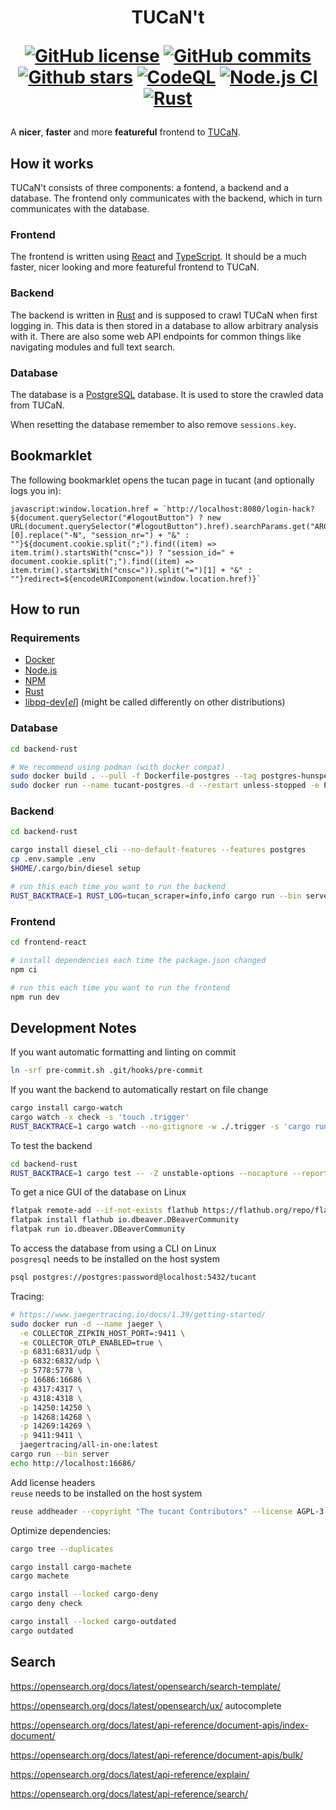 <!--
SPDX-FileCopyrightText: The tucant Contributors

SPDX-License-Identifier: AGPL-3.0-or-later
-->

<!-- Copyright (C) The tucant Contributors

This program is free software: you can redistribute it and/or modify
it under the terms of the GNU Affero General Public License as published
by the Free Software Foundation, either version 3 of the License, or
(at your option) any later version.

This program is distributed in the hope that it will be useful,
but WITHOUT ANY WARRANTY; without even the implied warranty of
MERCHANTABILITY or FITNESS FOR A PARTICULAR PURPOSE. See the
GNU Affero General Public License for more details.

You should have received a copy of the GNU Affero General Public License
along with this program. If not, see <https://www.gnu.org/licenses/>. -->

<h1 align="center">
  TUCaN't

[![GitHub license](https://img.shields.io/github/license/mohe2015/tucant.svg)](https://github.com/mohe2015/tucant/blob/main/LICENSE)
[![GitHub commits](https://badgen.net/github/commits/mohe2015/tucant/main)](https://GitHub.com/mohe2015/tucant/commit/)
[![Github stars](https://img.shields.io/github/stars/mohe2015/tucant.svg)](https://GitHub.com/mohe2015/tucant/stargazers/)
[![CodeQL](https://img.shields.io/github/workflow/status/mohe2015/tucant/CodeQL?label=CodeQL)](https://github.com/mohe2015/tucant/actions/workflows/CodeQL.yml)
[![Node.js CI](https://img.shields.io/github/workflow/status/mohe2015/tucant/Node.js%20CI?label=Node.js%20CI)](https://github.com/mohe2015/tucant/actions/workflows/node.js.yml)
[![Rust](https://img.shields.io/github/workflow/status/mohe2015/tucant/Rust?label=Rust)](https://github.com/mohe2015/tucant/actions/workflows/rust.yml)

</h1>

A **nicer**, **faster** and more **featureful** frontend to <a href="https://www.tucan.tu-darmstadt.de/" target="_blank">TUCaN</a>.

## How it works

TUCaN't consists of three components: a fontend, a backend and a database. The frontend only communicates with the backend, which in turn communicates with the database.

### Frontend

The frontend is written using [React](https://reactjs.org/) and [TypeScript](https://www.typescriptlang.org/). It should be a much faster, nicer looking and more featureful frontend to TUCaN.

### Backend

The backend is written in [Rust](https://www.rust-lang.org/) and is supposed to crawl TUCaN when first logging in. This data is then stored in a database to allow arbitrary analysis with it. There are also some web API endpoints for common things like navigating modules and full text search.

### Database

The database is a [PostgreSQL](https://www.postgresql.org/) database. It is used to store the crawled data from TUCaN.

When resetting the database remember to also remove `sessions.key`.

## Bookmarklet

The following bookmarklet opens the tucan page in tucant (and optionally logs you in):

```
javascript:window.location.href = `http://localhost:8080/login-hack?${document.querySelector("#logoutButton") ? new URL(document.querySelector("#logoutButton").href).searchParams.get("ARGUMENTS").split(",")[0].replace("-N", "session_nr=") + "&" : ""}${document.cookie.split(";").find((item) => item.trim().startsWith("cnsc=")) ? "session_id=" + document.cookie.split(";").find((item) => item.trim().startsWith("cnsc=")).split("=")[1] + "&" : ""}redirect=${encodeURIComponent(window.location.href)}`
```

## How to run

### Requirements

- [Docker](https://www.docker.com/)
- [Node.js](https://nodejs.org/en/)
- [NPM](https://www.npmjs.com/)
- [Rust](https://www.rust-lang.org/)
- [libpq-dev[_el_]](https://www.postgresql.org/docs/current/libpq.html) (might be called differently on other distributions)

### Database

```bash
cd backend-rust

# We recommend using podman (with docker compat)
sudo docker build . --pull -f Dockerfile-postgres --tag postgres-hunspell
sudo docker run --name tucant-postgres -d --restart unless-stopped -e POSTGRES_INITDB_ARGS="--data-checksums" -e POSTGRES_PASSWORD=password -p 5432:5432 -it postgres-hunspell
```

### Backend

```bash
cd backend-rust

cargo install diesel_cli --no-default-features --features postgres
cp .env.sample .env
$HOME/.cargo/bin/diesel setup

# run this each time you want to run the backend
RUST_BACKTRACE=1 RUST_LOG=tucan_scraper=info,info cargo run --bin server
```

### Frontend

```bash
cd frontend-react

# install dependencies each time the package.json changed
npm ci

# run this each time you want to run the frontend
npm run dev
```

## Development Notes

If you want automatic formatting and linting on commit

```bash
ln -srf pre-commit.sh .git/hooks/pre-commit
```

If you want the backend to automatically restart on file change

```bash
cargo install cargo-watch
cargo watch -x check -s 'touch .trigger'
RUST_BACKTRACE=1 cargo watch --no-gitignore -w ./.trigger -s 'cargo run --bin server'
```

To test the backend

```bash
cd backend-rust
RUST_BACKTRACE=1 cargo test -- -Z unstable-options --nocapture --report-time
```

To get a nice GUI of the database on Linux

```bash
flatpak remote-add --if-not-exists flathub https://flathub.org/repo/flathub.flatpakrepo
flatpak install flathub io.dbeaver.DBeaverCommunity
flatpak run io.dbeaver.DBeaverCommunity
```

To access the database from using a CLI on Linux  
`posgresql` needs to be installed on the host system

```bash
psql postgres://postgres:password@localhost:5432/tucant
```

Tracing:

```bash
# https://www.jaegertracing.io/docs/1.39/getting-started/
sudo docker run -d --name jaeger \
  -e COLLECTOR_ZIPKIN_HOST_PORT=:9411 \
  -e COLLECTOR_OTLP_ENABLED=true \
  -p 6831:6831/udp \
  -p 6832:6832/udp \
  -p 5778:5778 \
  -p 16686:16686 \
  -p 4317:4317 \
  -p 4318:4318 \
  -p 14250:14250 \
  -p 14268:14268 \
  -p 14269:14269 \
  -p 9411:9411 \
  jaegertracing/all-in-one:latest
cargo run --bin server
echo http://localhost:16686/
```

Add license headers  
`reuse` needs to be installed on the host system

```bash
reuse addheader --copyright "The tucant Contributors" --license AGPL-3.0-or-later --exclude-year --recursive --skip-unrecognised .
```

Optimize dependencies:

```bash
cargo tree --duplicates

cargo install cargo-machete
cargo machete

cargo install --locked cargo-deny
cargo deny check

cargo install --locked cargo-outdated
cargo outdated
```

## Search

https://opensearch.org/docs/latest/opensearch/search-template/

https://opensearch.org/docs/latest/opensearch/ux/
autocomplete

https://opensearch.org/docs/latest/api-reference/document-apis/index-document/

https://opensearch.org/docs/latest/api-reference/document-apis/bulk/

https://opensearch.org/docs/latest/api-reference/explain/

https://opensearch.org/docs/latest/api-reference/search/
